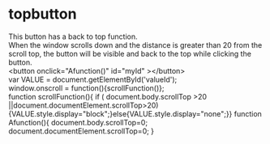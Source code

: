 # topbutton
This button has a back to top function.<br>
When the window scrolls down and the distance is greater than 20 from the scroll top, the button will be visible and back to the top while clicking the button.<br>
&lt;button onclick="Afunction()" id="myId" &gt;&lt;/button&gt;<br>
var VALUE = document.getElementById('valueId');<br>
window.onscroll = function(){scrollFunction()};<br>
function scrollFunction(){ if ( document.body.scrollTop >20 ||document.documentElement.scrollTop>20){VALUE.style.display="block";}else{VALUE.style.display="none";}}
function Afunction(){
document.body.scrollTop=0;
document.documentElement.scrollTop=0;
}
    
